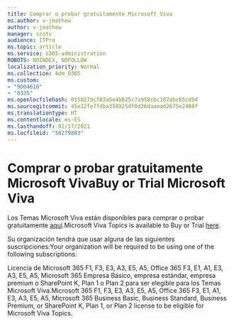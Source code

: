 ```yaml
---
title: Comprar o probar gratuitamente Microsoft Viva
ms.author: v-jmathew
author: v-jmathew
manager: scotv
audience: ITPro
ms.topic: article
ms.service: o365-administration
ROBOTS: NOINDEX, NOFOLLOW
localization_priority: Normal
ms.collection: Adm_O365
ms.custom:
- "9004616"
- "8335"
ms.openlocfilehash: 0150279cf03a5e4bb25c7a950cbc107abc65cd94
ms.sourcegitcommit: 45e32fe7fdba358925df0d26daaead2675e2408f
ms.translationtype: HT
ms.contentlocale: es-ES
ms.lasthandoff: 02/17/2021
ms.locfileid: "50279883"
---
```

# <a name="buy-or-trial-microsoft-viva"></a><span data-ttu-id="de8f2-102">Comprar o probar gratuitamente Microsoft Viva</span><span class="sxs-lookup"><span data-stu-id="de8f2-102">Buy or Trial Microsoft Viva</span></span>

<span data-ttu-id="de8f2-103">Los Temas Microsoft Viva están disponibles para comprar o probar gratuitamente [aquí](https://aka.ms/BuyVivaTopics).</span><span class="sxs-lookup"><span data-stu-id="de8f2-103">Microsoft Viva Topics is available to Buy or Trial [here](https://aka.ms/BuyVivaTopics).</span></span>

<span data-ttu-id="de8f2-104">Su organización tendrá que usar alguna de las siguientes suscripciones:</span><span class="sxs-lookup"><span data-stu-id="de8f2-104">Your organization will be required to be using one of the following subscriptions:</span></span>

<span data-ttu-id="de8f2-105">Licencia de Microsoft 365 F1, F3, E3, A3, E5, A5, Office 365 F3, E1, A1, E3, A3, E5, A5, Microsoft 365 Empresa Básico, empresa estándar, empresa premium o SharePoint K, Plan 1 o Plan 2 para ser elegible para los Temas Microsoft Viva.</span><span class="sxs-lookup"><span data-stu-id="de8f2-105">Microsoft 365 F1, F3, E3, A3, E5, A5, Office 365 F3, E1, A1, E3, A3, E5, A5, Microsoft 365 Business Basic, Business Standard, Business Premium, or SharePoint K, Plan 1, or Plan 2 license to be eligible for Microsoft Viva Topics.</span></span>
